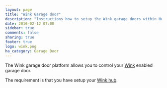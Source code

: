 ```yaml
---
layout: page
title: "Wink Garage door"
description: "Instructions how to setup the Wink garage doors within Home Assistant."
date: 2016-02-12 07:00
sidebar: true
comments: false
sharing: true
footer: true
logo: wink.png
ha_category: Garage Door
---
```



The Wink garage door platform allows you to control your [Wink](http://www.wink.com/) enabled garage door.

The requirement is that you have setup your [Wink hub](/components/wink/).

